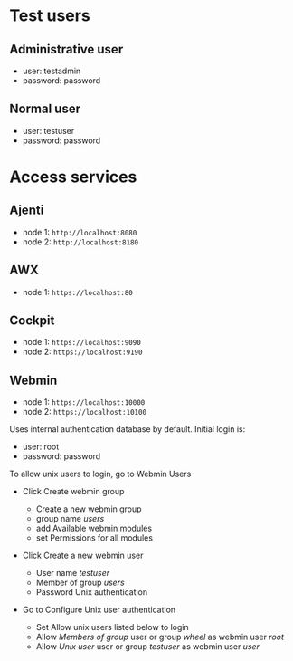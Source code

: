 Test users
==========

Administrative user
-------------------

- user: testadmin
- password: password

Normal user
-----------

- user: testuser
- password: password

Access services
===============

Ajenti
------

- node 1: `http://localhost:8080`
- node 2: `http://localhost:8180`

AWX
---

- node 1: `https://localhost:80`

Cockpit
-------

- node 1: `https://localhost:9090`
- node 2: `https://localhost:9190`

Webmin
------

- node 1: `https://localhost:10000`
- node 2: `https://localhost:10100`

Uses internal authentication database by default. Initial login is:

- user: root
- password: password

To allow unix users to login, go to Webmin Users

- Click Create webmin group 

  - Create a new webmin group
  - group name *users*
  - add Available webmin modules
  - set Permissions for all modules

- Click Create a new webmin user 

  - User name *testuser*
  - Member of group *users*
  - Password Unix authentication 

- Go to Configure Unix user authentication

  - Set Allow unix users listed below to login
  - Allow *Members of group* user or group *wheel* as webmin user *root*
  - Allow *Unix user* user or group *testuser* as webmin user *user*
